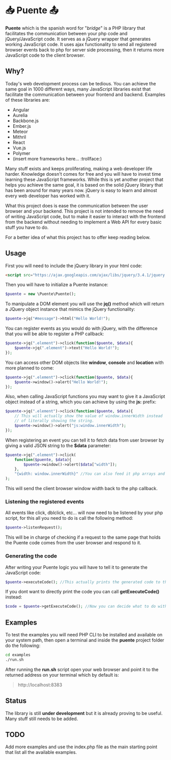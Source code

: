 # :inbox_tray: Puente :outbox_tray:

**Puente** which is the spanish word for "*bridge*" is a PHP library that facilitates the communication between your php code and jQuery/JavaScript 
code. It serves as a jQuery wrapper that generates working JavaScript code. 
It uses ajax functionality to send all registered browser events back to php 
for server side processing, then it returns more JavaScript code to the client browser.

## Why?

Today's web development process can be tedious. You can achieve the same goal
in 1000 different ways, many JavaScript libraries exist that facilitate the
communication between your frontend and backend. Examples of these libraries
are:

* Angular
* Aurelia
* Backbone.js
* Ember.js
* Meteor
* Mithril
* React
* Vue.js
* Polymer
* (insert more frameworks here... :trollface:)

Many stuff exists and keeps proliferating, making a web developer life harder.
Knowledge doesn't comes for free and you will have to invest time learning these
JavaScript frameworks. While this is yet another project that helps you achieve
the same goal, it is based on the solid jQuery library that has been around for
many years now. jQuery is easy to learn and almost every web developer has
worked with it.

What this project does is ease the communication between the user browser
and your backend. This project is not intended to remove the need of writing
JavaScript code, but to make it easier to interact with the frontend from the
backend without needing to implement a Web API for every basic stuff you have
to do.

For a better idea of what this project has to offer keep reading below.

## Usage

First you will need to include the jQuery library in your html code:

```html
<script src="https://ajax.googleapis.com/ajax/libs/jquery/3.4.1/jquery.min.js"></script>
```

Then you will have to initialize a Puente instance:

```php
$puente = new \Puente\Puente();
```

To manipulate a DOM element you will use the **jq()** method which will return
a JQuery object instance that mimics the jQuery functionality:

```php
$puente->jq("#message")->html("Hello World!");
```

You can register events as you would do with jQuery, with the difference that
you will be able to register a PHP callback:

```php
$puente->jq(".element")->click(function($puente, $data){
    $puente->jq(".element")->text("Hello World!");
});
```

You can access other DOM objects like **window**, **console** and **location**
with more planned to come:

```php
$puente->jq(".element")->click(function($puente, $data){
    $puente->window()->alert("Hello World!");
});
```

Also, when calling JavaScript functions you may want to give it a JavaScript
object instead of a string, which you can achieve by using the **js:** prefix:

```php
$puente->jq(".element")->click(function($puente, $data){
    // This will actually show the value of window.innerWidth instead
    // of literally showing the string.
    $puente->window()->alert("js:window.innerWidth");
});
```

When registering an event you can tell it to fetch data from user browser by
giving a valid JSON string to the **$data** parameter:

```php
$puente->jq(".element")->click(
    function($puente, $data){
        $puente->window()->alert($data["width"]);
    },
    "{width: window.innerWidth}" //You can also feed it php arrays and objects.
);
```

This will send the client browser window width back to the php callback.

### Listening the registered events

All events like click, dblclick, etc... will now need to be listened by your
php script, for this all you need to do is call the following method:

```php
$puente->listenRequest();
```

This will be in charge of checking if a request to the same page that holds
the Puente code comes from the user browser and respond to it.

### Generating the code

After writing your Puente logic you will have to tell it to generate the
JavaScript code:

```php
$puente->executeCode(); //This actually prints the generated code to the document
```

If you dont want to directly print the code you can call
**getExecuteCode()** instead:

```php
$code = $puente->getExecuteCode(); //Now you can decide what to do with it
```

## Examples

To test the examples you will need PHP CLI to be installed and available on
your system path, then open a terminal and inside the **puente** project folder 
do the following:

```sh
cd examples
./run.sh
```

After running the **run.sh** script open your web browser and point
it to the returned address on your terminal which by default is:

> http://localhost:8383


## Status

The library is still **under development** but it is already proving to be
useful. Many stuff still needs to be added.

## TODO

Add more examples and use the index.php file as the main starting
point that list all the available examples.
